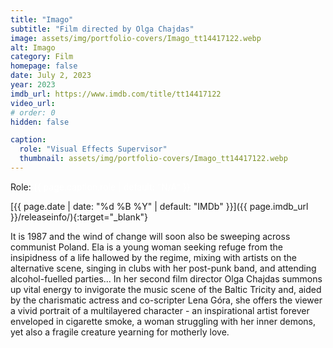 ```yaml
---
title: "Imago"
subtitle: "Film directed by Olga Chajdas"
image: assets/img/portfolio-covers/Imago_tt14417122.webp
alt: Imago
category: Film
homepage: false
date: July 2, 2023
year: 2023
imdb_url: https://www.imdb.com/title/tt14417122
video_url: 
# order: 0
hidden: false

caption:
  role: "Visual Effects Supervisor"
  thumbnail: assets/img/portfolio-covers/Imago_tt14417122.webp
---
```

Role: <span style="color:white">{{ page.caption.role | default: "N/A" }}</span>

[{{ page.date | date: "%d %B %Y" | default: "IMDb" }}]({{ page.imdb_url }}/releaseinfo/){:target="_blank"}

It is 1987 and the wind of change will soon also be sweeping across communist Poland. Ela is a young woman seeking refuge from the insipidness of a life hallowed by the regime, mixing with artists on the alternative scene, singing in clubs with her post-punk band, and attending alcohol-fuelled parties... In her second film director Olga Chajdas summons up vital energy to invigorate the music scene of the Baltic Tricity and, aided by the charismatic actress and co-scripter Lena Góra, she offers the viewer a vivid portrait of a multilayered character - an inspirational artist forever enveloped in cigarette smoke, a woman struggling with her inner demons, yet also a fragile creature yearning for motherly love.
